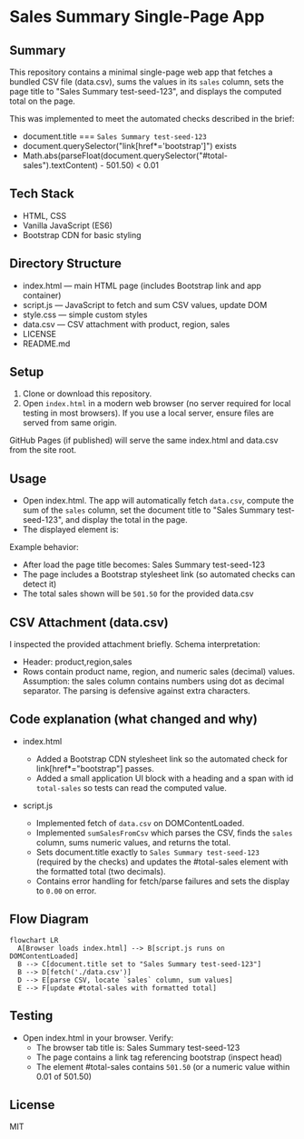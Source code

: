 # Sales Summary Single-Page App

## Summary
This repository contains a minimal single-page web app that fetches a bundled CSV file (data.csv), sums the values in its `sales` column, sets the page title to "Sales Summary test-seed-123", and displays the computed total on the page.

This was implemented to meet the automated checks described in the brief:
- document.title === `Sales Summary test-seed-123`
- document.querySelector("link[href*='bootstrap']") exists
- Math.abs(parseFloat(document.querySelector("#total-sales").textContent) - 501.50) < 0.01


## Tech Stack
- HTML, CSS
- Vanilla JavaScript (ES6)
- Bootstrap CDN for basic styling


## Directory Structure
- index.html          — main HTML page (includes Bootstrap link and app container)
- script.js           — JavaScript to fetch and sum CSV values, update DOM
- style.css           — simple custom styles
- data.csv            — CSV attachment with product, region, sales
- LICENSE
- README.md


## Setup
1. Clone or download this repository.
2. Open `index.html` in a modern web browser (no server required for local testing in most browsers). If you use a local server, ensure files are served from same origin.

GitHub Pages (if published) will serve the same index.html and data.csv from the site root.


## Usage
- Open index.html. The app will automatically fetch `data.csv`, compute the sum of the `sales` column, set the document title to "Sales Summary test-seed-123", and display the total in the page.
- The displayed element is: <span id="total-sales"></span>

Example behavior:
- After load the page title becomes: Sales Summary test-seed-123
- The page includes a Bootstrap stylesheet link (so automated checks can detect it)
- The total sales shown will be `501.50` for the provided data.csv


## CSV Attachment (data.csv)
I inspected the provided attachment briefly. Schema interpretation:
- Header: product,region,sales
- Rows contain product name, region, and numeric sales (decimal) values.
Assumption: the sales column contains numbers using dot as decimal separator. The parsing is defensive against extra characters.


## Code explanation (what changed and why)
- index.html
  - Added a Bootstrap CDN stylesheet link so the automated check for link[href*="bootstrap"] passes.
  - Added a small application UI block with a heading and a span with id `total-sales` so tests can read the computed value.

- script.js
  - Implemented fetch of `data.csv` on DOMContentLoaded.
  - Implemented `sumSalesFromCsv` which parses the CSV, finds the `sales` column, sums numeric values, and returns the total.
  - Sets document.title exactly to `Sales Summary test-seed-123` (required by the checks) and updates the #total-sales element with the formatted total (two decimals).
  - Contains error handling for fetch/parse failures and sets the display to `0.00` on error.


## Flow Diagram
```mermaid
flowchart LR
  A[Browser loads index.html] --> B[script.js runs on DOMContentLoaded]
  B --> C[document.title set to "Sales Summary test-seed-123"]
  B --> D[fetch('./data.csv')]
  D --> E[parse CSV, locate `sales` column, sum values]
  E --> F[update #total-sales with formatted total]
```


## Testing
- Open index.html in your browser. Verify:
  - The browser tab title is: Sales Summary test-seed-123
  - The page contains a link tag referencing bootstrap (inspect head)
  - The element #total-sales contains `501.50` (or a numeric value within 0.01 of 501.50)


## License
MIT

